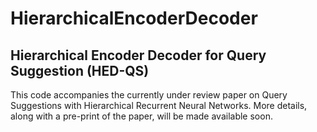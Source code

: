 # HierarchicalEncoderDecoder

Hierarchical Encoder Decoder for Query Suggestion (HED-QS) 
----------------------------------------------------------

This code accompanies the currently under review paper on Query Suggestions with Hierarchical 
Recurrent Neural Networks. More details, along with a pre-print of the paper, will be made available
soon.

